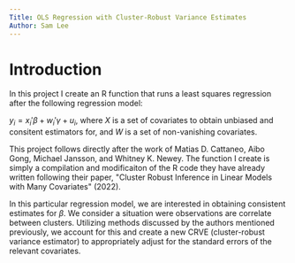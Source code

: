 ```yaml
---
Title: OLS Regression with Cluster-Robust Variance Estimates
Author: Sam Lee
---
```


# Introduction

In this project I create an R function that runs a least squares regression after the following regression model:

$y_i = x_i'\beta + w_i'\gamma + u_i$, where $X$ is a set of covariates to obtain unbiased and consitent estimators for, and $W$ is a set of non-vanishing covariates.

This project follows directly after the work of Matias D. Cattaneo, Aibo Gong, Michael Jansson, and Whitney K. Newey. The function I create is simply a compilation and modificaiton of the R code they have already written following their paper, "Cluster Robust Inference in Linear Models with Many Covariates" (2022).

In this particular regression model, we are interested in obtaining consistent estimates for $\beta$. We consider a situation were observations are correlate between clusters. Utilizing methods discussed by the authors mentioned previously, we account for this and create a new CRVE (cluster-robust variance estimator) to appropriately adjust for the standard errors of the relevant covariates.